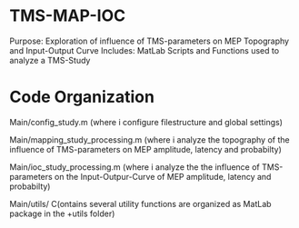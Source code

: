 # TMS-MAP-IOC

Purpose: Exploration of influence of TMS-parameters on MEP Topography and Input-Output Curve
Includes:  MatLab Scripts and Functions used to analyze a TMS-Study

# Code Organization

Main/config_study.m (where i configure filestructure and global settings)

Main/mapping_study_processing.m (where i analyze the topography of the influence of TMS-parameters on MEP amplitude, latency and probabilty)

Main/ioc_study_processing.m (where i analyze the  the influence of TMS-parameters on the Input-Outpur-Curve of MEP amplitude, latency and probabilty)

Main/utils/ C(ontains several utility functions are organized as MatLab package in the +utils folder)
